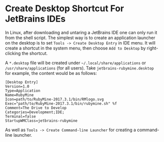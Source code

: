 # Create Desktop Shortcut For JetBrains IDEs

In Linux, after downloading and untaring a JetBrains IDE one can only run it from the shell script. The simplest way is to create an application launcher on the desktop is to set `Tools -> Create Desktop Entry` in IDE menu. It will create a shortcut in the system menu, then choose `Add to Desktop` by right-clicking the shortcut.

A `*.desktop` file will be created under `~/.local/share/applications` or `/usr/share/applications` (for all users). Take `jetbrains-rubymine.desktop` for example, the content would be as follows:

```
[Desktop Entry]
Version=1.0
Type=Application
Name=RubyMine
Icon=path/to/RubyMine-2017.3.1/bin/RMlogo.svg
Exec="path/to/RubyMine-2017.3.1/bin/rubymine.sh" %f
Comment=The Drive to Develop
Categories=Development;IDE;
Terminal=false
StartupWMClass=jetbrains-rubymine
```

As well as `Tools -> Create Command-line Launcher` for creating a command-line launcher.

